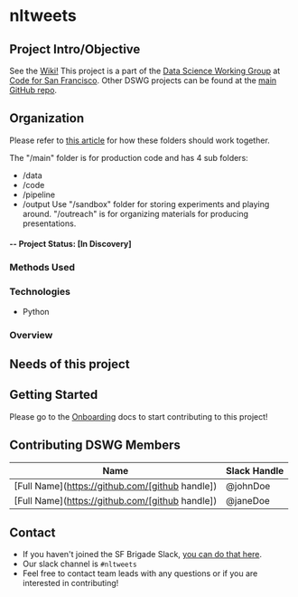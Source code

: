 # nltweets
## Project Intro/Objective
See the [Wiki!](https://github.com/sfbrigade/nltweets/wiki)
This project is a part of the [Data Science Working Group](http://datascience.codeforsanfrancisco.org) at [Code for San Francisco](http://www.codeforsanfrancisco.org). Other DSWG projects can be found at the [main GitHub repo](https://github.com/sfbrigade/data-science-wg).

## Organization
Please refer to [this article](https://towardsdatascience.com/how-to-keep-your-research-projects-organized-part-1-folder-structure-10bd56034d3a) for how these folders should work together.

The "/main" folder is for production code and has 4 sub folders:
* /data
* /code
* /pipeline
* /output
Use "/sandbox" folder for storing experiments and playing around. "/outreach" is for organizing materials for producing presentations.



#### -- Project Status: [In Discovery]


### Methods Used

### Technologies
* Python

### Overview

## Needs of this project

## Getting Started

Please go to the [Onboarding](./onboarding) docs to start contributing to this project!

## Contributing DSWG Members

|Name     |  Slack Handle   |
|---------|-----------------|
|[Full Name](https://github.com/[github handle])| @johnDoe        |
|[Full Name](https://github.com/[github handle]) |     @janeDoe    |

## Contact
* If you haven't joined the SF Brigade Slack, [you can do that here](http://c4sf.me/slack).  
* Our slack channel is `#nltweets`
* Feel free to contact team leads with any questions or if you are interested in contributing!
